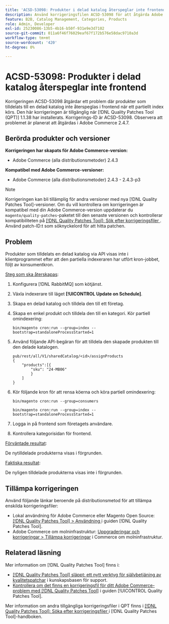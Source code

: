 ```yaml
---
title: 'ACSD-53098: Produkter i delad katalog återspeglar inte frontend'
description: Använd korrigeringsfilen ACSD-53098 för att åtgärda Adobe Commerce-problemet där produkter som tilldelats en delad katalog inte reflekteras på klientsidan när ett partiellt index körs.
feature: B2B, Catalog Management, Categories, Products
role: Admin, Developer
exl-id: 25230086-13b5-4b16-b50f-931e9e3d7102
source-git-commit: 011a6f46f76029eaf67f172b576e58dac9710a3d
workflow-type: tm+mt
source-wordcount: '420'
ht-degree: 0%

---
```


# ACSD-53098: Produkter i delad katalog återspeglar inte frontend

Korrigeringen ACSD-53098 åtgärdar ett problem där produkter som tilldelats till en delad katalog inte återspeglas i frontend när ett partiellt index körs. Den här korrigeringen är tillgänglig när [!DNL Quality Patches Tool (QPT)] 1.1.38 har installerats. Korrigerings-ID är ACSD-53098. Observera att problemet är planerat att åtgärdas i Adobe Commerce 2.4.7.

## Berörda produkter och versioner

**Korrigeringen har skapats för Adobe Commerce-version:**

* Adobe Commerce (alla distributionsmetoder) 2.4.3

**Kompatibel med Adobe Commerce-versioner:**

* Adobe Commerce (alla distributionsmetoder) 2.4.3 - 2.4.3-p3

>[!NOTE]
>
>Korrigeringen kan bli tillämplig för andra versioner med nya [!DNL Quality Patches Tool]-versioner. Om du vill kontrollera om korrigeringen är kompatibel med din Adobe Commerce-version uppdaterar du `magento/quality-patches`-paketet till den senaste versionen och kontrollerar kompatibiliteten på [[!DNL Quality Patches Tool]: Sök efter korrigeringsfiler ](https://experienceleague.adobe.com/tools/commerce-quality-patches/index.html). Använd patch-ID:t som söknyckelord för att hitta patchen.

## Problem

Produkter som tilldelats en delad katalog via API visas inte i klientprogrammet efter att den partiella indexeraren har utfört kron-jobbet, följt av konsumentkron.

<u>Steg som ska återskapas</u>:

1. Konfigurera [!DNL RabbitMQ] som kötjänst.
1. Växla indexerare till läget **[!UICONTROL Update on Schedule]**.
1. Skapa en delad katalog och tilldela den till ett företag.
1. Skapa en enkel produkt och tilldela den till en kategori. Kör partiell omindexering:

   `bin/magento cron:run --group=index --bootstrap=standaloneProcessStarted=1`

1. Använd följande API-begäran för att tilldela den skapade produkten till den delade katalogen.

   ```
   pub/rest/all/V1/sharedCatalog/<id>/assignProducts
   {
       "products":[{
           "sku": "24-MB06"
           }
       ]
   }
   ```

1. Kör följande kron för att rensa köerna och köra partiell omindexering:

   `bin/magento cron:run --group=consumers`

   `bin/magento cron:run --group=index --bootstrap=standaloneProcessStarted=1`

1. Logga in på frontend som företagets användare.
1. Kontrollera kategorisidan för frontend.

<u>Förväntade resultat</u>:

De nytilldelade produkterna visas i förgrunden.

<u>Faktiska resultat</u>:

De nyligen tilldelade produkterna visas inte i förgrunden.

## Tillämpa korrigeringen

Använd följande länkar beroende på distributionsmetod för att tillämpa enskilda korrigeringsfiler:

* Lokal användning för Adobe Commerce eller Magento Open Source: [[!DNL Quality Patches Tool] > Användning ](/help/tools/quality-patches-tool/usage.md) i guiden [!DNL Quality Patches Tool].
* Adobe Commerce om molninfrastruktur: [Uppgraderingar och korrigeringar > Tillämpa korrigeringar](https://experienceleague.adobe.com/docs/commerce-cloud-service/user-guide/develop/upgrade/apply-patches.html) i Commerce om molninfrastruktur.

## Relaterad läsning

Mer information om [!DNL Quality Patches Tool] finns i:

* [[!DNL Quality Patches Tool] släppt: ett nytt verktyg för självbetjäning av kvalitetspatchar](https://experienceleague.adobe.com/en/docs/commerce-operations/tools/quality-patches-tool/quality-patches-tool-to-self-serve-quality-patches) i kunskapsbasen för support.
* [Kontrollera om det finns en korrigeringsfil för ditt Adobe Commerce-problem med  [!DNL Quality Patches Tool]](/help/tools/quality-patches-tool/patches-available-in-qpt/check-patch-for-magento-issue-with-magento-quality-patches.md) i guiden [!UICONTROL Quality Patches Tool].


Mer information om andra tillgängliga korrigeringsfiler i QPT finns i [[!DNL Quality Patches Tool]: Söka efter korrigeringsfiler ](https://experienceleague.adobe.com/tools/commerce-quality-patches/index.html) i [!DNL Quality Patches Tool]-handboken.

